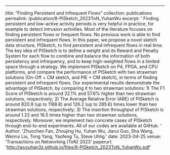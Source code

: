 ---
title: "Finding Persistent and Infrequent Flows"
collection: publications
permalink: /publication/8-PISketch_2023ToN_YuhanWu
excerpt: ' Finding persistent and low-active activity periods is very helpful in practice, for example to detect intrusion activities. Most of the literature focuses on finding persistent flows or frequent flows. No previous work is able to find persistent and infrequent flows. In this paper, we propose a novel sketch data structure, PISketch, to find persistent and infrequent flows in real time. The key idea of PISketch is to define a weight and its Reward and Penalty System for each flow to combine and balance the information of both persistency and infrequency, and to keep high-weighted flows in a limited space through a strategy. We implement PISketch on P4, FPGA, and CPU platforms, and compare the performance of PISketch with two strawman solutions (On-Off + CM sketch, and PIE + CM sketch), in terms of finding persistent and infrequent flows. Our experimental results demonstrate the advantage of PISketch, by comparing it to two strawman solutions: 1) The F1 Score of PISketch is around 22.1% and 57.6% higher than two strawman solutions, respectively; 2) The Average Relative Error (ARE) of PISketch is around 820.9 (up to 1188.8) and 126.2 (up to 265.6) times lower than two strawman solutions, respectively; 3) The insertion throughput of PISketch is around 1.23 and 16.5 times higher than two strawman solutions, respectively. Moreover, we implement two concrete cases of PISketch through end-to-end experiments. All of our codes are available at GitHub. '
Author: 'Zhuochen Fan, Zhoujing Hu, Yuhan Wu, Jiarui Guo, Sha Wang, Wenrui Liu,  Tong Yang, Yaofeng Tu, Steve Uhlig.'
date: 2023-04-25
venue: 'Transactions on Networking (ToN) 2023'
paperurl: 'http://wuyuhan3z.github.io/files/8-PISketch_2023ToN_YuhanWu.pdf'


   